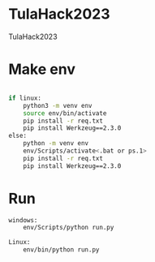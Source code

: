 # TulaHack2023
 TulaHack2023

<h1>Make env</h1>

```bash

if linux:
    python3 -m venv env
    source env/bin/activate
    pip install -r req.txt
    pip install Werkzeug==2.3.0
else:
    python -m venv env
    env/Scripts/activate<.bat or ps.1>
    pip install -r req.txt
    pip install Werkzeug==2.3.0
```

<h1>Run</h1>

```bash
windows:
    env/Scripts/python run.py

Linux:
    env/bin/python run.py

```
